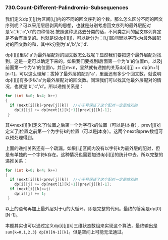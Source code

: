 ###  730.Count-Different-Palindromic-Subsequences

我们定义dp[i][j]为区间[i,j]内的不同的回文序列的个数。那么怎么区分不同的回文序列呢？可以采用层层剥离的思想，也就是分别考虑回文序列的最外层配对是'a','b','c','d'的四种情况.按照这种思路去分类的话，不同类之间的回文序列肯定是不会有重复的。也就是说dp[i][j]，可以拆分为：[i,j]区间里以字符k为最外层配对的回文数的和，其中k分别为'a','b','c','d'.

dp[i][j]里以'a'为最外层配对的回文数怎么找呢？显然我们要把这个最外层配对找到，这是一定可以确定下来的。如果我们要找到i后面第一个为'a'的位置m，以及j前面第一个为'a'的位置n，并且m<n，显然就有递推的关系dp[i][j] += dp[m+1][n-1]，可以这么理解：拔掉了最外层的配对'a'，里面还有多少个回文数，就说明dp[i][j]有多少以'a'为最外层配对的回文数。同理我们可以找其他最外层配对的情况，也就是'b','c','d'。所以递推关系是：
```cpp
for (int k=0; k<4; k++)
{
  if (next[i][k]<prev[j][k])  //小于号保证了这个配对一定是成双的
    dp[i][j] += dp[next[i][k]+1][prev[j][k]-1];
 }
```
其中next[i][k]定义了i位置之后第一个为字符k的位置（可以是i本身），prev[j][k]定义了j位置之前第一个为字符k的位置（可以是j本身）。这两个next和prev数组可以预处理得到。

上面的递推关系还有一个疏漏。如果[i,j]区间内没有以字符k为最外层的配对，但是有单独的一个字符k存在。这种情况也需要加进dp[i][j]的统计中去。所以完整的递推关系：
```cpp
for (int k=0; k<4; k++)
{
  if (next[i][k]<prev[j][k])  //小于号保证了这个配对一定是成双的
    dp[i][j] += dp[next[i][k]+1][prev[j][k]-1];
  if (next[i][k]<=j)
    dp[i][j] += 1;
 }
```
以上的语句再加上最外层对于i,j的大循环，即是完整的代码。最终的答案是dp[0][N-1]。

本题其实也可以通过定义dp[i][j][k]三维状态数组来实现这个算法，最终输出是```sum{k=0,1,2,3} dp[0][N-1][k]```。但是空间上可能无法通过。

